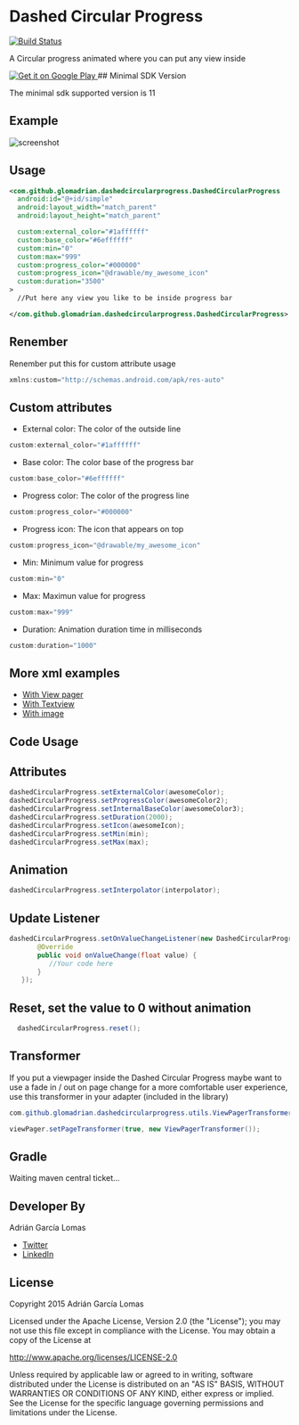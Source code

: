 Dashed Circular Progress
==
[![Build Status](https://travis-ci.org/glomadrian/dashed-circular-progress.svg?branch=master)](https://travis-ci.org/glomadrian/dashed-circular-progress)

A Circular progress animated where you can put any view inside

<a href="https://play.google.com/store/apps/details?id=com.github.glomadrian.dashedprogressbar.demo">
  <img alt="Get it on Google Play"
       src="https://developer.android.com/images/brand/en_generic_rgb_wo_45.png" />
</a>
## Minimal SDK Version

The minimal sdk supported version is 11

Example
------------

![screenshot](./art/sample.gif "Sample")

Usage
------------

``` xml
<com.github.glomadrian.dashedcircularprogress.DashedCircularProgress
  android:id="@+id/simple"
  android:layout_width="match_parent"
  android:layout_height="match_parent"  

  custom:external_color="#1affffff"
  custom:base_color="#6effffff"
  custom:min="0"
  custom:max="999"
  custom:progress_color="#000000"
  custom:progress_icon="@drawable/my_awesome_icon"
  custom:duration="3500"
>
  //Put here any view you like to be inside progress bar

</com.github.glomadrian.dashedcircularprogress.DashedCircularProgress>

```
Renember
------------
Renember put this for custom attribute usage

``` java
xmlns:custom="http://schemas.android.com/apk/res-auto"

```
Custom attributes
------------
* External color: The color of the outside line

``` java
custom:external_color="#1affffff"

```
* Base color: The color base of the progress bar

``` java
custom:base_color="#6effffff"

```

* Progress color: The color of the progress line

``` java
custom:progress_color="#000000"

```

* Progress icon: The icon that appears on top

``` java
custom:progress_icon="@drawable/my_awesome_icon"

```

* Min: Minimum value for progress


``` java
custom:min="0"
```
* Max: Maximun value for progress

``` java
custom:max="999"
```
* Duration: Animation duration time in milliseconds

``` java
custom:duration="1000"
```
More xml examples
------------
* [With View pager](https://github.com/glomadrian/dashed-circular-progress/blob/master/app%2Fsrc%2Fmain%2Fres%2Flayout%2Fdragon_ball.xml)
* [With Textview](https://github.com/glomadrian/dashed-circular-progress/blob/master/app%2Fsrc%2Fmain%2Fres%2Flayout%2Fsimple.xml)
* [With image](https://github.com/glomadrian/dashed-circular-progress/blob/master/app%2Fsrc%2Fmain%2Fres%2Flayout%2Fsize.xml)


## Code Usage

Attributes
------------

```java
dashedCircularProgress.setExternalColor(awesomeColor);
dashedCircularProgress.setProgressColor(awesomeColor2);
dashedCircularProgress.setInternalBaseColor(awesomeColor3);
dashedCircularProgress.setDuration(2000);
dashedCircularProgress.setIcon(awesomeIcon);
dashedCircularProgress.setMin(min);
dashedCircularProgress.setMax(max);

```


Animation
------------
```java
dashedCircularProgress.setInterpolator(interpolator);

```

Update Listener
------------
```java
dashedCircularProgress.setOnValueChangeListener(new DashedCircularProgress.OnValueChangeListener() {
       @Override
       public void onValueChange(float value) {
          //Your code here
       }
   });

```

Reset, set the value to 0 without animation
------------
```java
  dashedCircularProgress.reset();
  ```


Transformer
------------

If you put a viewpager inside the Dashed Circular Progress maybe want to use a fade in / out on page change for a more comfortable user experience, use this transformer in your adapter (included in the library)

```java
com.github.glomadrian.dashedcircularprogress.utils.ViewPagerTransformer

viewPager.setPageTransformer(true, new ViewPagerTransformer());
```

Gradle
------------

Waiting maven central ticket...


Developer By
------------


Adrián García Lomas

* [Twitter](https://twitter.com/glomadrian)
* [LinkedIn](https://es.linkedin.com/in/glomadrian )


License
-------

Copyright 2015 Adrián García Lomas

Licensed under the Apache License, Version 2.0 (the "License");
you may not use this file except in compliance with the License.
You may obtain a copy of the License at

http://www.apache.org/licenses/LICENSE-2.0

Unless required by applicable law or agreed to in writing, software
distributed under the License is distributed on an "AS IS" BASIS,
WITHOUT WARRANTIES OR CONDITIONS OF ANY KIND, either express or implied.
See the License for the specific language governing permissions and
limitations under the License.
